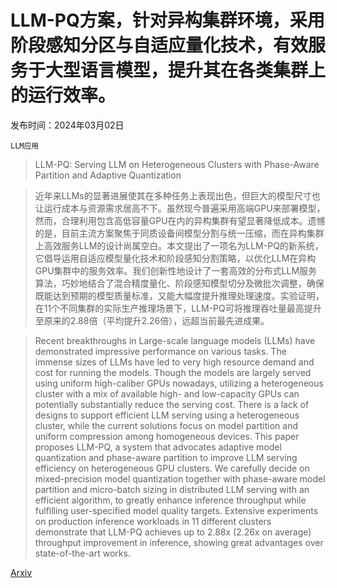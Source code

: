 # LLM-PQ方案，针对异构集群环境，采用阶段感知分区与自适应量化技术，有效服务于大型语言模型，提升其在各类集群上的运行效率。

发布时间：2024年03月02日

`LLM应用`

> LLM-PQ: Serving LLM on Heterogeneous Clusters with Phase-Aware Partition and Adaptive Quantization

> 近年来LLMs的显著进展使其在多种任务上表现出色，但巨大的模型尺寸也让运行成本与资源需求居高不下。虽然现今普遍采用高端GPU来部署模型，然而，合理利用包含高低容量GPU在内的异构集群有望显著降低成本。遗憾的是，目前主流方案聚焦于同质设备间模型分割与统一压缩，而在异构集群上高效服务LLM的设计尚属空白。本文提出了一项名为LLM-PQ的新系统，它倡导运用自适应模型量化技术和阶段感知分割策略，以优化LLM在异构GPU集群中的服务效率。我们创新性地设计了一套高效的分布式LLM服务算法，巧妙地结合了混合精度量化、阶段感知模型切分及微批次调整，确保既能达到预期的模型质量标准，又能大幅度提升推理处理速度。实验证明，在11个不同集群的实际生产推理场景下，LLM-PQ可将推理吞吐量最高提升至原来的2.88倍（平均提升2.26倍），远超当前最先进成果。

> Recent breakthroughs in Large-scale language models (LLMs) have demonstrated impressive performance on various tasks. The immense sizes of LLMs have led to very high resource demand and cost for running the models. Though the models are largely served using uniform high-caliber GPUs nowadays, utilizing a heterogeneous cluster with a mix of available high- and low-capacity GPUs can potentially substantially reduce the serving cost. There is a lack of designs to support efficient LLM serving using a heterogeneous cluster, while the current solutions focus on model partition and uniform compression among homogeneous devices. This paper proposes LLM-PQ, a system that advocates adaptive model quantization and phase-aware partition to improve LLM serving efficiency on heterogeneous GPU clusters. We carefully decide on mixed-precision model quantization together with phase-aware model partition and micro-batch sizing in distributed LLM serving with an efficient algorithm, to greatly enhance inference throughput while fulfilling user-specified model quality targets. Extensive experiments on production inference workloads in 11 different clusters demonstrate that LLM-PQ achieves up to 2.88x (2.26x on average) throughput improvement in inference, showing great advantages over state-of-the-art works.

[Arxiv](https://arxiv.org/abs/2403.01136)